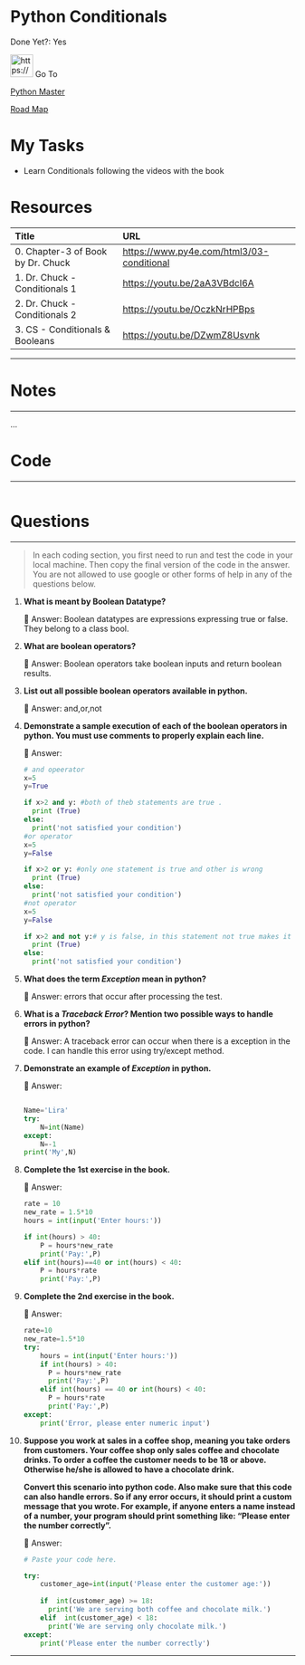 # Python Conditionals

Done Yet?: Yes

<aside>
<img src="https://www.notion.so/icons/arrow-northeast_blue.svg" alt="https://www.notion.so/icons/arrow-northeast_blue.svg" width="40px" /> Go To

[Python Master](https://www.notion.so/Python-Master-8530b135b17949e0a328363c74f6a880?pvs=21)

[Road Map](https://www.notion.so/Road-Map-ed62d78a4fc74318bae9cec5b3804e27?pvs=21)

</aside>

# My Tasks

* Learn Conditionals following the videos with the book

# Resources

| Title                             | URL                                       |
|:----------------------------------|:------------------------------------------|
| 0. Chapter-3 of Book by Dr. Chuck | https://www.py4e.com/html3/03-conditional |
| 1. Dr. Chuck - Conditionals 1     | https://youtu.be/2aA3VBdcl6A              |
| 2. Dr. Chuck - Conditionals 2     | https://youtu.be/OczkNrHPBps              |
| 3. CS - Conditionals & Booleans   | https://youtu.be/DZwmZ8Usvnk              |

---

# Notes

---

…

# Code

---

```python

```

# Questions

---

> In each coding section, you first need to run and test the code in your local machine. Then copy the final version of the code in the answer. You are not allowed to use google or other forms of help in any of the questions below.
> 

1. **What is meant by Boolean Datatype?**
    
    <aside>
    📝 Answer: Boolean datatypes are expressions expressing true or false. They belong to a class bool.
    
    </aside>
    
2. **What are boolean operators?**
    
    <aside>
    📝 Answer: Boolean operators take boolean inputs and return boolean results.
    
    </aside>
    
3. **List out all possible boolean operators available in python.**
    
    <aside>
    📝 Answer: and,or,not
    
    </aside>
    
4. **Demonstrate a sample execution of each of the boolean operators in python. You must use comments to properly explain each line.** 
    
    <aside>
    📝 Answer:
    
    ```python
    # and opeerator
    x=5
    y=True
    
    if x>2 and y: #both of theb statements are true .
      print (True)
    else:
      print('not satisfied your condition')
    #or operator
    x=5
    y=False
    
    if x>2 or y: #only one statement is true and other is wrong
      print (True)
    else:
      print('not satisfied your condition')
    #not operator
    x=5
    y=False
    
    if x>2 and not y:# y is false, in this statement not true makes it false
      print (True)
    else:
      print('not satisfied your condition')
    
    ```
    
    </aside>
    
5. **What does the term *Exception* mean in python?**
    
    <aside>
    📝 Answer: errors that occur after processing the test.
    
    </aside>
    
6. **What is a *Traceback Error*? Mention two possible ways to handle errors in python?**
    
    <aside>
    📝 Answer: A traceback error can occur when there is a exception in the code. I can handle this error using try/except method.
    
    </aside>
    
7. **Demonstrate an example of *Exception* in python.**
    
    <aside>
    📝 Answer:
    
    ```python
    
    Name='Lira'
    try:
        N=int(Name)
    except:
        N=-1
    print('My',N)
    ```
    
    </aside>
    
8. **Complete the 1st exercise in the book.**
    
    <aside>
    📝 Answer:
    
    ```python
    rate = 10
    new_rate = 1.5*10
    hours = int(input('Enter hours:'))
    
    if int(hours) > 40:
        P = hours*new_rate
        print('Pay:',P)
    elif int(hours)==40 or int(hours) < 40:
        P = hours*rate
        print('Pay:',P)
    ```
    
    </aside>
    
9. **Complete the 2nd exercise in the book.**
    
    <aside>
    📝 Answer:
    
    ```python
    rate=10
    new_rate=1.5*10
    try:
        hours = int(input('Enter hours:')) 
        if int(hours) > 40:
          P = hours*new_rate
          print('Pay:',P)
        elif int(hours) == 40 or int(hours) < 40:
          P = hours*rate
          print('Pay:',P)
    except:
        print('Error, please enter numeric input')
    
    ```
    
    </aside>
    
10. **Suppose you work at sales in a coffee shop, meaning you take orders from customers. Your coffee shop only sales coffee and chocolate drinks. To order a coffee the customer needs to be 18 or above. Otherwise he/she is allowed to have a chocolate drink.** 
    
    **Convert this scenario into python code. Also make sure that this code can also handle errors. So if any error occurs, it should print a custom message that you wrote. For example, if anyone enters a name instead of a number, your program should print something like: “Please enter the number correctly”.**
    
    <aside>
    📝 Answer:
    
    ```python
    # Paste your code here.
    
    try:
        customer_age=int(input('Please enter the customer age:'))
        
        if  int(customer_age) >= 18:
          print('We are serving both coffee and chocolate milk.')
        elif  int(customer_age) < 18:
          print('We are serving only chocolate milk.')
    except:
        print('Please enter the number correctly')
    ```
    
    </aside>
    

---